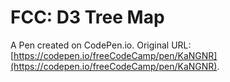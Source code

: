 # FCC: D3 Tree Map

A Pen created on CodePen.io. Original URL: [https://codepen.io/freeCodeCamp/pen/KaNGNR](https://codepen.io/freeCodeCamp/pen/KaNGNR).


